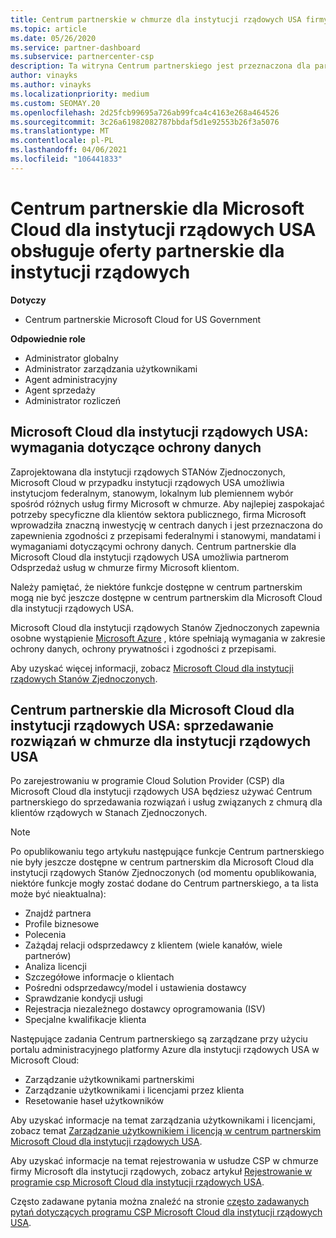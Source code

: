 ```yaml
---
title: Centrum partnerskie w chmurze dla instytucji rządowych USA firmy Microsoft
ms.topic: article
ms.date: 05/26/2020
ms.service: partner-dashboard
ms.subservice: partnercenter-csp
description: Ta witryna Centrum partnerskiego jest przeznaczona dla partnerów firmy Microsoft, którzy oferują rozwiązania w chmurze firmy Microsoft dla klientów pracujących z agencjami rządowymi w Stany Zjednoczone.
author: vinayks
ms.author: vinayks
ms.localizationpriority: medium
ms.custom: SEOMAY.20
ms.openlocfilehash: 2d25fcb99695a726ab99fca4c4163e268a464526
ms.sourcegitcommit: 3c26a61982082787bbdaf5d1e92553b26f3a5076
ms.translationtype: MT
ms.contentlocale: pl-PL
ms.lasthandoff: 04/06/2021
ms.locfileid: "106441833"
---
```

# <a name="partner-center-for-microsoft-cloud-for-us-government-supports-partner-offers-to-government-agencies"></a>Centrum partnerskie dla Microsoft Cloud dla instytucji rządowych USA obsługuje oferty partnerskie dla instytucji rządowych

**Dotyczy**

- Centrum partnerskie Microsoft Cloud for US Government

**Odpowiednie role**

- Administrator globalny
- Administrator zarządzania użytkownikami
- Agent administracyjny
- Agent sprzedaży
- Administrator rozliczeń

## <a name="microsoft-cloud-for-us-government-meeting-data-protection-requirements"></a>Microsoft Cloud dla instytucji rządowych USA: wymagania dotyczące ochrony danych

Zaprojektowana dla instytucji rządowych STANów Zjednoczonych, Microsoft Cloud w przypadku instytucji rządowych USA umożliwia instytucjom federalnym, stanowym, lokalnym lub plemiennem wybór spośród różnych usług firmy Microsoft w chmurze. Aby najlepiej zaspokajać potrzeby specyficzne dla klientów sektora publicznego, firma Microsoft wprowadziła znaczną inwestycję w centrach danych i jest przeznaczona do zapewnienia zgodności z przepisami federalnymi i stanowymi, mandatami i wymaganiami dotyczącymi ochrony danych. Centrum partnerskie dla Microsoft Cloud dla instytucji rządowych USA umożliwia partnerom Odsprzedaż usług w chmurze firmy Microsoft klientom.

Należy pamiętać, że niektóre funkcje dostępne w centrum partnerskim mogą nie być jeszcze dostępne w centrum partnerskim dla Microsoft Cloud dla instytucji rządowych USA.

Microsoft Cloud dla instytucji rządowych Stanów Zjednoczonych zapewnia osobne wystąpienie [Microsoft Azure](https://azure.microsoft.com/overview/clouds/government/) , które spełniają wymagania w zakresie ochrony danych, ochrony prywatności i zgodności z przepisami. 

Aby uzyskać więcej informacji, zobacz [Microsoft Cloud dla instytucji rządowych Stanów Zjednoczonych](https://download.microsoft.com/download/C/9/C/C9CA3002-DFC4-4ADA-841F-DF42AEC042FB/Microsoft_Azure_Government_Datasheet_EN_US.PDF).

## <a name="partner-center-for-microsoft-cloud-for-us-government-selling-cloud-solutions-to-us-government-entities"></a>Centrum partnerskie dla Microsoft Cloud dla instytucji rządowych USA: sprzedawanie rozwiązań w chmurze dla instytucji rządowych USA

Po zarejestrowaniu w programie Cloud Solution Provider (CSP) dla Microsoft Cloud dla instytucji rządowych USA będziesz używać Centrum partnerskiego do sprzedawania rozwiązań i usług związanych z chmurą dla klientów rządowych w Stanach Zjednoczonych. 

> [!NOTE]  
> Po opublikowaniu tego artykułu następujące funkcje Centrum partnerskiego nie były jeszcze dostępne w centrum partnerskim dla Microsoft Cloud dla instytucji rządowych Stanów Zjednoczonych (od momentu opublikowania, niektóre funkcje mogły zostać dodane do Centrum partnerskiego, a ta lista może być nieaktualna):

- Znajdź partnera
- Profile biznesowe
- Polecenia
- Zażądaj relacji odsprzedawcy z klientem (wiele kanałów, wiele partnerów)
- Analiza licencji
- Szczegółowe informacje o klientach
- Pośredni odsprzedawcy/model i ustawienia dostawcy
- Sprawdzanie kondycji usługi
- Rejestracja niezależnego dostawcy oprogramowania (ISV)
- Specjalne kwalifikacje klienta

Następujące zadania Centrum partnerskiego są zarządzane przy użyciu portalu administracyjnego platformy Azure dla instytucji rządowych USA w Microsoft Cloud: 

- Zarządzanie użytkownikami partnerskimi
- Zarządzanie użytkownikami i licencjami przez klienta
- Resetowanie haseł użytkowników

Aby uzyskać informacje na temat zarządzania użytkownikami i licencjami, zobacz temat [Zarządzanie użytkownikiem i licencją w centrum partnerskim Microsoft Cloud dla instytucji rządowych USA](user-management-in-partner-center-for-microsoft-us-govt-cloud.md).

Aby uzyskać informacje na temat rejestrowania w usłudze CSP w chmurze firmy Microsoft dla instytucji rządowych, zobacz artykuł [Rejestrowanie w programie csp Microsoft Cloud dla instytucji rządowych USA](enroll-in-csp-for-microsoft-us-govt-cloud.md).

Często zadawane pytania można znaleźć na stronie [często zadawanych pytań dotyczących programu CSP Microsoft Cloud dla instytucji rządowych USA](faq-for-us-govt-cloud.md).
